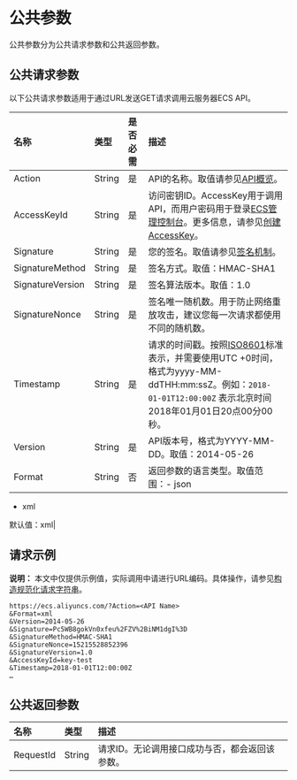 # 公共参数

公共参数分为公共请求参数和公共返回参数。

## 公共请求参数

以下公共请求参数适用于通过URL发送GET请求调用云服务器ECS API。

|名称|类型|是否必需|描述|
|:-|:-|:---|:-|
|Action|String|是|API的名称。取值请参见[API概览](/cn.zh-CN/API参考/API概览.md)。|
|AccessKeyId|String|是|访问密钥ID。AccessKey用于调用API，而用户密码用于登录[ECS管理控制台](https://ecs.console.aliyun.com/)。更多信息，请参见[创建AccessKey]()。|
|Signature|String|是|您的签名。取值请参见[签名机制](/cn.zh-CN/API参考/HTTP调用方式/签名机制.md)。|
|SignatureMethod|String|是|签名方式。取值：HMAC-SHA1|
|SignatureVersion|String|是|签名算法版本。取值：1.0|
|SignatureNonce|String|是|签名唯一随机数。用于防止网络重放攻击，建议您每一次请求都使用不同的随机数。|
|Timestamp|String|是|请求的时间戳。按照[ISO8601](/cn.zh-CN/API参考/附录/时间格式.md)标准表示，并需要使用UTC +0时间，格式为yyyy-MM-ddTHH:mm:ssZ。例如：`2018-01-01T12:00:00Z` 表示北京时间2018年01月01日20点00分00秒。|
|Version|String|是|API版本号，格式为YYYY-MM-DD。取值：2014-05-26|
|Format|String|否|返回参数的语言类型。取值范围：-   json
-   xml

默认值：xml|

## 请求示例

**说明：** 本文中仅提供示例值，实际调用中请进行URL编码。具体操作，请参见[构造规范化请求字符串](/cn.zh-CN/API参考/HTTP调用方式/签名机制.md)。

```
https://ecs.aliyuncs.com/?Action=<API Name>
&Format=xml
&Version=2014-05-26
&Signature=Pc5WB8gokVn0xfeu%2FZV%2BiNM1dgI%3D
&SignatureMethod=HMAC-SHA1
&SignatureNonce=15215528852396
&SignatureVersion=1.0
&AccessKeyId=key-test
&Timestamp=2018-01-01T12:00:00Z
…
```

## 公共返回参数

|名称|类型|描述|
|:-|:-|:-|
|RequestId|String|请求ID。无论调用接口成功与否，都会返回该参数。|

